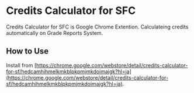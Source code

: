 # Credits Calculator for SFC
Credits Calculator for SFC is Google Chrome Extention.
Calculateing credits automatically on Grade Reports System.
## How to Use
 Install from
 [https://chrome.google.com/webstore/detail/credits-calculator-for-sf/hedcamhihmelkmkblpkpmjmkdoimajgk?hl=ja](https://chrome.google.com/webstore/detail/credits-calculator-for-sf/hedcamhihmelkmkblpkpmjmkdoimajgk?hl=ja).

